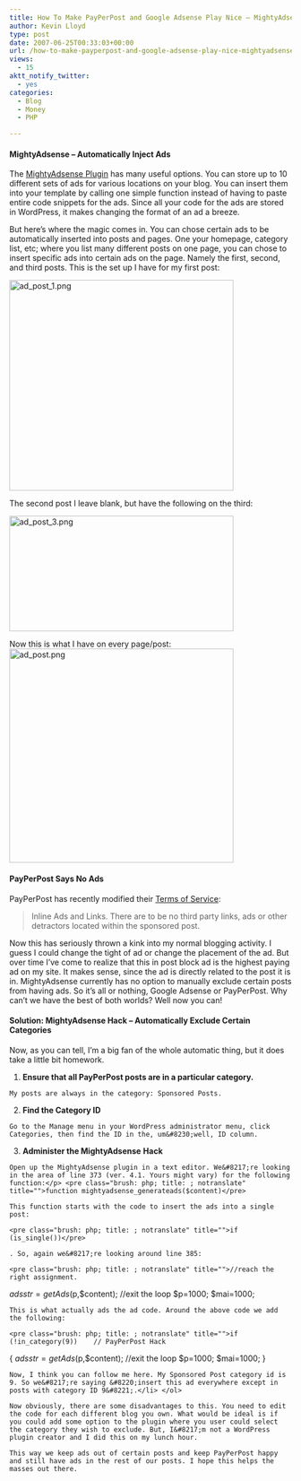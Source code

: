 ```yaml
---
title: How To Make PayPerPost and Google Adsense Play Nice – MightyAdsense Plugin Hack
author: Kevin Lloyd
type: post
date: 2007-06-25T00:33:03+00:00
url: /how-to-make-payperpost-and-google-adsense-play-nice-mightyadsense-plugin-hack/
views:
  - 15
aktt_notify_twitter:
  - yes
categories:
  - Blog
  - Money
  - PHP

---
```

#### MightyAdsense &#8211; Automatically Inject Ads

The [MightyAdsense Plugin][1] has many useful options. You can store up to 10 different sets of ads for various locations on your blog. You can insert them into your template by calling one simple function instead of having to paste entire code snippets for the ads. Since all your code for the ads are stored in WordPress, it makes changing the format of an ad a breeze.

But here&#8217;s where the magic comes in. You can chose certain ads to be automatically inserted into posts and pages. One your homepage, category list, etc; where you list many different posts on one page, you can chose to insert specific ads into certain ads on the page. Namely the first, second, and third posts. This is the set up I have for my first post:

<a rel="lightbox" href="https://i0.wp.com/webdevelopment2.com/wp-content/uploads/2007/ads/ad_post_1.png?ssl=1"><img title="ad_post_1.png" src="https://i1.wp.com/webdevelopment2.com/wp-content/uploads/2007/ads/.thumbs/.ad_post_1.png?resize=400%2C376&#038;ssl=1" border="0" alt="ad_post_1.png" width="400" height="376" data-recalc-dims="1" /></a>

The second post I leave blank, but have the following on the third:
  
<a rel="lightbox" href="/wp-content/uploads/2007/ads/ad_post_3.png"><img title="ad_post_3.png" src="/wp-content/uploads/2007/ads/.thumbs/.ad_post_3.png" border="0" alt="ad_post_3.png" width="400" height="206" /></a>

Now this is what I have on every page/post:<a rel="lightbox" href="https://i0.wp.com/webdevelopment2.com/wp-content/uploads/2007/ads/ad_post.png?ssl=1"><img title="ad_post.png" src="https://i2.wp.com/webdevelopment2.com/wp-content/uploads/2007/ads/.thumbs/.ad_post.png?resize=400%2C382&#038;ssl=1" border="0" alt="ad_post.png" width="400" height="382" data-recalc-dims="1" /></a>

#### PayPerPost Says No Ads

PayPerPost has recently modified their [Terms of Service][2]:

> Inline Ads and Links. There are to be no third party links, ads or other detractors located within the sponsored post.

Now this has seriously thrown a kink into my normal blogging activity. I guess I could change the tight of ad or change the placement of the ad. But over time I&#8217;ve come to realize that this in post block ad is the highest paying ad on my site. It makes sense, since the ad is directly related to the post it is in. MightyAdsense currently has no option to manually exclude certain posts from having ads. So it&#8217;s all or nothing, Google Adsense or PayPerPost. Why can&#8217;t we have the best of both worlds? Well now you can!

#### Solution: MightyAdsense Hack &#8211; Automatically Exclude Certain Categories

Now, as you can tell, I&#8217;m a big fan of the whole automatic thing, but it does take a little bit homework.

  1. **Ensure that all PayPerPost posts are in a particular category.**
  
    My posts are always in the category: Sponsored Posts.
  2. **Find the Category ID**
  
    Go to the Manage menu in your WordPress administrator menu, click Categories, then find the ID in the, um&#8230;well, ID column.
  3. **Administer the MightyAdsense** **Hack**
  
    Open up the MightyAdsense plugin in a text editor. We&#8217;re looking in the area of line 373 (ver. 4.1. Yours might vary) for the following function:</p> <pre class="brush: php; title: ; notranslate" title="">function mightyadsense_generateads($content)</pre>
    
    This function starts with the code to insert the ads into a single post: 
    
    <pre class="brush: php; title: ; notranslate" title="">if (is_single())</pre>
    
    . So, again we&#8217;re looking around line 385:
    
    <pre class="brush: php; title: ; notranslate" title="">//reach the right assignment.
$adsstr=getAds($p,$content);
//exit the loop
$p=1000;
$mai=1000;</pre>
    
    This is what actually ads the ad code. Around the above code we add the following:
    
    <pre class="brush: php; title: ; notranslate" title="">if (!in_category(9))    // PayPerPost Hack
{
$adsstr=getAds($p,$content);
//exit the loop
$p=1000;
$mai=1000;
}</pre>
    
    Now, I think you can follow me here. My Sponsored Post category id is 9. So we&#8217;re saying &#8220;insert this ad everywhere except in posts with category ID 9&#8221;.</li> </ol> 
    
    Now obviously, there are some disadvantages to this. You need to edit the code for each different blog you own. What would be ideal is if you could add some option to the plugin where you user could select the category they wish to exclude. But, I&#8217;m not a WordPress plugin creator and I did this on my lunch hour.
    
    This way we keep ads out of certain posts and keep PayPerPost happy and still have ads in the rest of our posts. I hope this helps the masses out there.

 [1]: http://mightyhitter.com/main-page/plugins/mightyadsense/
 [2]: http://payperpost.com/company/tos.html